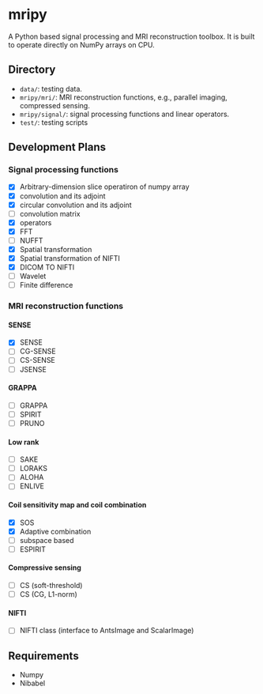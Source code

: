 # mripy

A Python based signal processing and MRI reconstruction toolbox. It is built to operate directly on NumPy arrays on CPU.

## Directory

- `data/`: testing data.
- `mripy/mri/`: MRI reconstruction functions, e.g., parallel imaging, compressed sensing.
- `mripy/signal/`: signal processing functions and linear operators.
- `test/`: testing scripts

## Development Plans

### Signal processing functions

- [x] Arbitrary-dimension slice operatiron of numpy array
- [x] convolution and its adjoint
- [x] circular convolution and its adjoint
- [ ] convolution matrix
- [x] operators
- [x] FFT
- [ ] NUFFT
- [x] Spatial transformation
- [x] Spatial transformation of NIFTI
- [x] DICOM TO NIFTI
- [ ] Wavelet
- [ ] Finite difference

### MRI reconstruction functions

#### SENSE

- [x] SENSE
- [ ] CG-SENSE
- [ ] CS-SENSE
- [ ] JSENSE

#### GRAPPA

- [ ] GRAPPA
- [ ] SPIRIT
- [ ] PRUNO

#### Low rank

- [ ] SAKE
- [ ] LORAKS
- [ ] ALOHA
- [ ] ENLIVE

#### Coil sensitivity map and coil combination

- [x] SOS
- [x] Adaptive combination
- [ ] subspace based
- [ ] ESPIRIT

#### Compressive sensing

- [ ] CS (soft-threshold)
- [ ] CS (CG, L1-norm)

#### NIFTI

- [ ] NIFTI class (interface to AntsImage and ScalarImage)

## Requirements

- Numpy
- Nibabel
